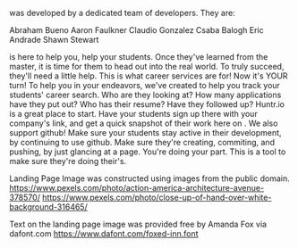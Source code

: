 <APPLICATION> was developed by a dedicated team of developers.  They are:

Abraham Bueno
Aaron Faulkner
Claudio Gonzalez
Csaba Balogh
Eric Andrade
Shawn Stewart

<APPLICATION> is here to help you, help your students.  Once they've learned from the master, it is time for them to head out into the real world.  To truly succeed, they'll need a little help.  This is what career services are for!  Now it's YOUR turn!  To help you in your endeavors, we've created <APPLICATION> to help you track your students' career search.  Who are they looking at?  How many applications have they put out?  Who has their resume?  Have they followed up?  Huntr.io is a great place to start.  Have your students sign up there with your company's link, and get a quick snapshot of their work here on <APPLICATION>.  We also support github!  Make sure your students stay active in their development, by continuing to use github.  Make sure they're creating, commiting, and pushing, by just glancing at a page.  You're doing your part.  This is a tool to make sure they're doing their's.

Landing Page Image was constructed using images from the public domain.
https://www.pexels.com/photo/action-america-architecture-avenue-378570/
https://www.pexels.com/photo/close-up-of-hand-over-white-background-316465/

Text on the landing page image was provided free by Amanda Fox via dafont.com
https://www.dafont.com/foxed-inn.font